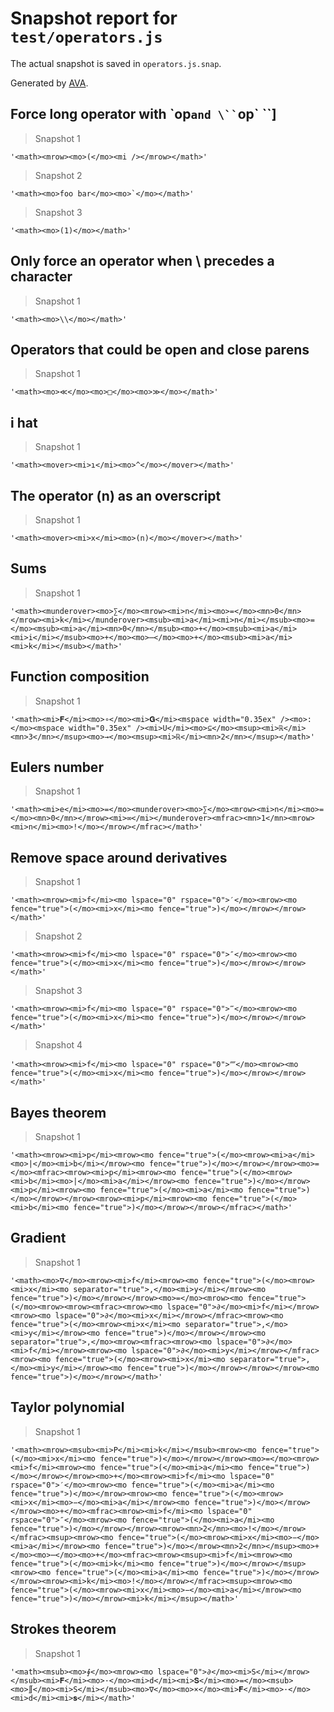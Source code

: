 # Snapshot report for `test/operators.js`

The actual snapshot is saved in `operators.js.snap`.

Generated by [AVA](https://avajs.dev).

## Force long operator with \`op` and \`` `op` ``]

> Snapshot 1

    '<math><mrow><mo>(</mo><mi /></mrow></math>'

> Snapshot 2

    '<math><mo>foo bar</mo><mo>`</mo></math>'

> Snapshot 3

    '<math><mo>(1)</mo></math>'

## Only force an operator when \ precedes a character

> Snapshot 1

    '<math><mo>\\</mo></math>'

## Operators that could be open and close parens

> Snapshot 1

    '<math><mo>≪</mo><mo>□</mo><mo>≫</mo></math>'

## i hat

> Snapshot 1

    '<math><mover><mi>ı</mi><mo>^</mo></mover></math>'

## The operator (n) as an overscript

> Snapshot 1

    '<math><mover><mi>x</mi><mo>(n)</mo></mover></math>'

## Sums

> Snapshot 1

    '<math><munderover><mo>∑</mo><mrow><mi>n</mi><mo>=</mo><mn>0</mn></mrow><mi>k</mi></munderover><msub><mi>a</mi><mi>n</mi></msub><mo>=</mo><msub><mi>a</mi><mn>0</mn></msub><mo>+</mo><msub><mi>a</mi><mi>i</mi></msub><mo>+</mo><mo>⋯</mo><mo>+</mo><msub><mi>a</mi><mi>k</mi></msub></math>'

## Function composition

> Snapshot 1

    '<math><mi>𝐅</mi><mo>∘</mo><mi>𝐆</mi><mspace width="0.35ex" /><mo>:</mo><mspace width="0.35ex" /><mi>U</mi><mo>⊆</mo><msup><mi>ℝ</mi><mn>3</mn></msup><mo>→</mo><msup><mi>ℝ</mi><mn>2</mn></msup></math>'

## Eulers number

> Snapshot 1

    '<math><mi>e</mi><mo>=</mo><munderover><mo>∑</mo><mrow><mi>n</mi><mo>=</mo><mn>0</mn></mrow><mi>∞</mi></munderover><mfrac><mn>1</mn><mrow><mi>n</mi><mo>!</mo></mrow></mfrac></math>'

## Remove space around derivatives

> Snapshot 1

    '<math><mrow><mi>f</mi><mo lspace="0" rspace="0">′</mo><mrow><mo fence="true">(</mo><mi>x</mi><mo fence="true">)</mo></mrow></mrow></math>'

> Snapshot 2

    '<math><mrow><mi>f</mi><mo lspace="0" rspace="0">″</mo><mrow><mo fence="true">(</mo><mi>x</mi><mo fence="true">)</mo></mrow></mrow></math>'

> Snapshot 3

    '<math><mrow><mi>f</mi><mo lspace="0" rspace="0">‴</mo><mrow><mo fence="true">(</mo><mi>x</mi><mo fence="true">)</mo></mrow></mrow></math>'

> Snapshot 4

    '<math><mrow><mi>f</mi><mo lspace="0" rspace="0">⁗</mo><mrow><mo fence="true">(</mo><mi>x</mi><mo fence="true">)</mo></mrow></mrow></math>'

## Bayes theorem

> Snapshot 1

    '<math><mrow><mi>p</mi><mrow><mo fence="true">(</mo><mrow><mi>a</mi><mo>|</mo><mi>b</mi></mrow><mo fence="true">)</mo></mrow></mrow><mo>=</mo><mfrac><mrow><mi>p</mi><mrow><mo fence="true">(</mo><mrow><mi>b</mi><mo>|</mo><mi>a</mi></mrow><mo fence="true">)</mo></mrow><mi>p</mi><mrow><mo fence="true">(</mo><mi>a</mi><mo fence="true">)</mo></mrow></mrow><mrow><mi>p</mi><mrow><mo fence="true">(</mo><mi>b</mi><mo fence="true">)</mo></mrow></mrow></mfrac></math>'

## Gradient

> Snapshot 1

    '<math><mo>∇</mo><mrow><mi>f</mi><mrow><mo fence="true">(</mo><mrow><mi>x</mi><mo separator="true">,</mo><mi>y</mi></mrow><mo fence="true">)</mo></mrow></mrow><mo>=</mo><mrow><mo fence="true">(</mo><mrow><mrow><mfrac><mrow><mo lspace="0">∂</mo><mi>f</mi></mrow><mrow><mo lspace="0">∂</mo><mi>x</mi></mrow></mfrac><mrow><mo fence="true">(</mo><mrow><mi>x</mi><mo separator="true">,</mo><mi>y</mi></mrow><mo fence="true">)</mo></mrow></mrow><mo separator="true">,</mo><mrow><mfrac><mrow><mo lspace="0">∂</mo><mi>f</mi></mrow><mrow><mo lspace="0">∂</mo><mi>y</mi></mrow></mfrac><mrow><mo fence="true">(</mo><mrow><mi>x</mi><mo separator="true">,</mo><mi>y</mi></mrow><mo fence="true">)</mo></mrow></mrow></mrow><mo fence="true">)</mo></mrow></math>'

## Taylor polynomial

> Snapshot 1

    '<math><mrow><msub><mi>P</mi><mi>k</mi></msub><mrow><mo fence="true">(</mo><mi>x</mi><mo fence="true">)</mo></mrow></mrow><mo>=</mo><mrow><mi>f</mi><mrow><mo fence="true">(</mo><mi>a</mi><mo fence="true">)</mo></mrow></mrow><mo>+</mo><mrow><mi>f</mi><mo lspace="0" rspace="0">′</mo><mrow><mo fence="true">(</mo><mi>a</mi><mo fence="true">)</mo></mrow><mrow><mo fence="true">(</mo><mrow><mi>x</mi><mo>−</mo><mi>a</mi></mrow><mo fence="true">)</mo></mrow></mrow><mo>+</mo><mfrac><mrow><mi>f</mi><mo lspace="0" rspace="0">″</mo><mrow><mo fence="true">(</mo><mi>a</mi><mo fence="true">)</mo></mrow></mrow><mrow><mn>2</mn><mo>!</mo></mrow></mfrac><msup><mrow><mo fence="true">(</mo><mrow><mi>x</mi><mo>−</mo><mi>a</mi></mrow><mo fence="true">)</mo></mrow><mn>2</mn></msup><mo>+</mo><mo>⋯</mo><mo>+</mo><mfrac><mrow><msup><mi>f</mi><mrow><mo fence="true">(</mo><mi>k</mi><mo fence="true">)</mo></mrow></msup><mrow><mo fence="true">(</mo><mi>a</mi><mo fence="true">)</mo></mrow></mrow><mrow><mi>k</mi><mo>!</mo></mrow></mfrac><msup><mrow><mo fence="true">(</mo><mrow><mi>x</mi><mo>−</mo><mi>a</mi></mrow><mo fence="true">)</mo></mrow><mi>k</mi></msup></math>'

## Strokes theorem

> Snapshot 1

    '<math><msub><mo>∮</mo><mrow><mo lspace="0">∂</mo><mi>S</mi></mrow></msub><mi>𝐅</mi><mo>·</mo><mi>d</mi><mi>𝐒</mi><mo>=</mo><msub><mo>∬</mo><mi>S</mi></msub><mo>∇</mo><mo>×</mo><mi>𝐅</mi><mo>·</mo><mi>d</mi><mi>𝐬</mi></math>'
